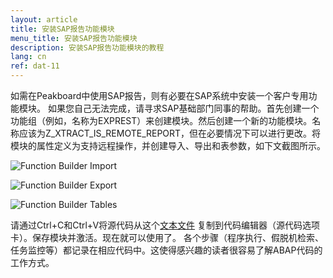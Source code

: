 ```yaml
---
layout: article
title: 安装SAP报告功能模块
menu_title: 安装SAP报告功能模块
description: 安装SAP报告功能模块的教程
lang: cn
ref: dat-11
---
```


如需在Peakboard中使用SAP报告，则有必要在SAP系统中安装一个客户专用功能模块。
如果您自己无法完成，请寻求SAP基础部门同事的帮助。首先创建一个功能组（例如，名称为EXPREST）来创建模块。然后创建一个新的功能模块。名称应该为Z_XTRACT_IS_REMOTE_REPORT，但在必要情况下可以进行更改。将模块的属性定义为支持远程操作，并创建导入、导出和表参数，如下文截图所示。

![Function Builder Import](/assets/images/data-sources/sap/report-custom-function-01.png)

![Function Builder Export](/assets/images/data-sources/sap/report-custom-function-02.png)

![Function Builder Tables](/assets/images/data-sources/sap/report-custom-function-03.png)

请通过Ctrl+C和Ctrl+V将源代码从这个[文本文件](https://peakboard.com/download/dokumente/Z_XTRACT_IS_REMOTE_REPORT.txt) 复制到代码编辑器（源代码选项卡）。保存模块并激活。现在就可以使用了。
各个步骤（程序执行、假脱机检索、任务监控等）都记录在相应代码中。这使得感兴趣的读者很容易了解ABAP代码的工作方式。
